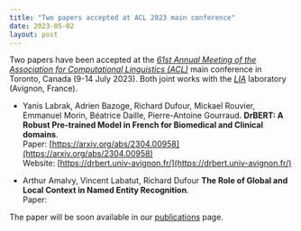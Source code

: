 ```yaml
---
title: "Two papers accepted at ACL 2023 main conference"
date: 2023-05-02
layout: post
---
```


Two papers have been accepted at the *[61st Annual Meeting of the Association for Computational Linguistics (ACL)](https://2023.aclweb.org/)* main conference in Toronto, Canada (9-14 July 2023). Both joint works with the *[LIA](https://lia.univ-avignon.fr/)* laboratory (Avignon, France).

- Yanis Labrak, Adrien Bazoge, Richard Dufour, Mickael Rouvier, Emmanuel Morin, Béatrice Daille, Pierre-Antoine Gourraud.
  **DrBERT: A Robust Pre-trained Model in French for Biomedical and Clinical domains**.<br />
  Paper: [https://arxiv.org/abs/2304.00958](https://arxiv.org/abs/2304.00958)<br />
  Website: [https://drbert.univ-avignon.fr/](https://drbert.univ-avignon.fr/)

- Arthur Amalvy, Vincent Labatut, Richard Dufour
  **The Role of Global and Local Context in Named Entity Recognition**.<br />
  Paper: []()

The paper will be soon available in our [publications](/publications.html) page.
